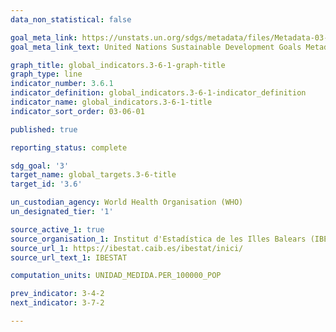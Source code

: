 ```yaml
---
data_non_statistical: false

goal_meta_link: https://unstats.un.org/sdgs/metadata/files/Metadata-03-06-01.pdf
goal_meta_link_text: United Nations Sustainable Development Goals Metadata (PDF 213KB)

graph_title: global_indicators.3-6-1-graph-title
graph_type: line
indicator_number: 3.6.1
indicator_definition: global_indicators.3-6-1-indicator_definition
indicator_name: global_indicators.3-6-1-title
indicator_sort_order: 03-06-01

published: true

reporting_status: complete

sdg_goal: '3'
target_name: global_targets.3-6-title
target_id: '3.6'

un_custodian_agency: World Health Organisation (WHO)
un_designated_tier: '1'

source_active_1: true
source_organisation_1: Institut d'Estadística de les Illes Balears (IBESTAT)
source_url_1: https://ibestat.caib.es/ibestat/inici/
source_url_text_1: IBESTAT

computation_units: UNIDAD_MEDIDA.PER_100000_POP

prev_indicator: 3-4-2
next_indicator: 3-7-2

---
```

